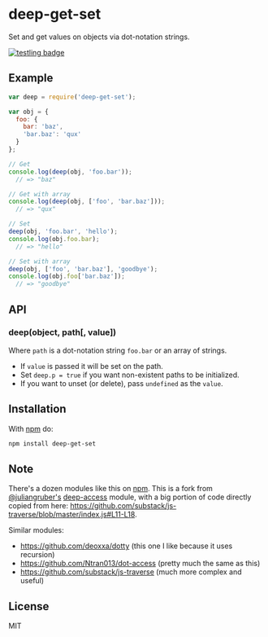 # deep-get-set

Set and get values on objects via dot-notation strings.

[![testling badge](https://ci.testling.com/acstll/deep-get-set.png)](https://ci.testling.com/acstll/deep-get-set)

## Example

```js
var deep = require('deep-get-set');

var obj = {
  foo: {
    bar: 'baz',
    'bar.baz': 'qux'
  }
};

// Get
console.log(deep(obj, 'foo.bar'));
  // => "baz"

// Get with array
console.log(deep(obj, ['foo', 'bar.baz']));
  // => "qux"

// Set
deep(obj, 'foo.bar', 'hello');
console.log(obj.foo.bar);
  // => "hello"

// Set with array
deep(obj, ['foo', 'bar.baz'], 'goodbye');
console.log(obj.foo['bar.baz']);
  // => "goodbye"
```

## API

### deep(object, path[, value])

Where `path` is a dot-notation string `foo.bar` or an array of strings.

- If `value` is passed it will be set on the path.
- Set `deep.p = true` if you want non-existent paths to be initialized.
- If you want to unset (or delete), pass `undefined` as the `value`.

## Installation

With [npm](https://npmjs.org) do:

```bash
npm install deep-get-set
```

## Note

There's a dozen modules like this on [npm](https://npmjs.org).
This is a fork from [@juliangruber's](https://github.com/juliangruber) [deep-access](https://github.com/juliangruber/deep-access) module, with a big portion of code directly copied from here: https://github.com/substack/js-traverse/blob/master/index.js#L11-L18.

Similar modules:

- https://github.com/deoxxa/dotty (this one I like because it uses recursion)
- https://github.com/Ntran013/dot-access (pretty much the same as this)
- https://github.com/substack/js-traverse (much more complex and useful)

## License

MIT
